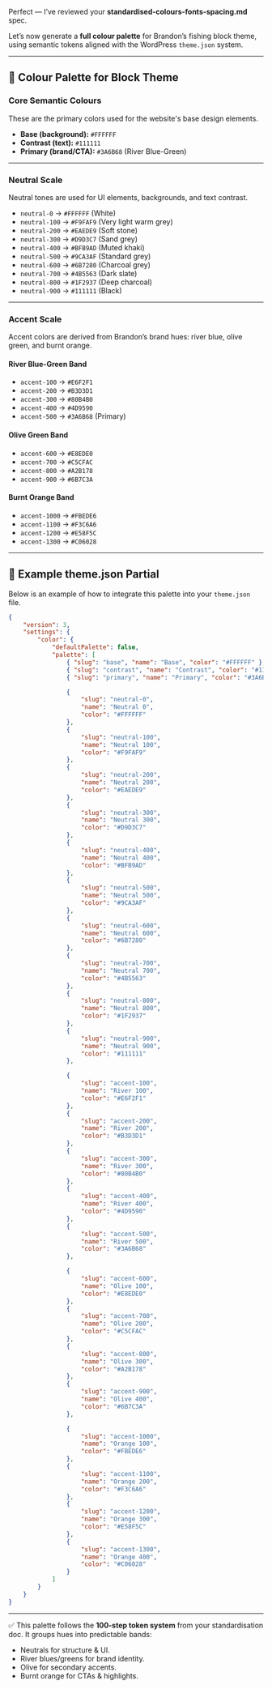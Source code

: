Perfect — I’ve reviewed your **standardised-colours-fonts-spacing.md** spec.

Let’s now generate a **full colour palette** for Brandon’s fishing block theme, using semantic tokens aligned with the WordPress `theme.json` system.

---

## **🎨 Colour Palette for Block Theme**

### **Core Semantic Colours**

These are the primary colors used for the website's base design elements.

-   **Base (background):** `#FFFFFF`
-   **Contrast (text):** `#111111`
-   **Primary (brand/CTA):** `#3A6B68` (River Blue-Green)

---

### **Neutral Scale**

Neutral tones are used for UI elements, backgrounds, and text contrast.

-   `neutral-0` → `#FFFFFF` (White)
-   `neutral-100` → `#F9FAF9` (Very light warm grey)
-   `neutral-200` → `#EAEDE9` (Soft stone)
-   `neutral-300` → `#D9D3C7` (Sand grey)
-   `neutral-400` → `#BFB9AD` (Muted khaki)
-   `neutral-500` → `#9CA3AF` (Standard grey)
-   `neutral-600` → `#6B7280` (Charcoal grey)
-   `neutral-700` → `#4B5563` (Dark slate)
-   `neutral-800` → `#1F2937` (Deep charcoal)
-   `neutral-900` → `#111111` (Black)

---

### **Accent Scale**

Accent colors are derived from Brandon’s brand hues: river blue, olive green, and burnt orange.

#### **River Blue-Green Band**

-   `accent-100` → `#E6F2F1`
-   `accent-200` → `#B3D3D1`
-   `accent-300` → `#80B4B0`
-   `accent-400` → `#4D9590`
-   `accent-500` → `#3A6B68` (Primary)

#### **Olive Green Band**

-   `accent-600` → `#E8EDE0`
-   `accent-700` → `#C5CFAC`
-   `accent-800` → `#A2B178`
-   `accent-900` → `#6B7C3A`

#### **Burnt Orange Band**

-   `accent-1000` → `#FBEDE6`
-   `accent-1100` → `#F3C6A6`
-   `accent-1200` → `#E58F5C`
-   `accent-1300` → `#C06028`

---

## **📄 Example theme.json Partial**

Below is an example of how to integrate this palette into your `theme.json` file.

```json
{
    "version": 3,
    "settings": {
        "color": {
            "defaultPalette": false,
            "palette": [
                { "slug": "base", "name": "Base", "color": "#FFFFFF" },
                { "slug": "contrast", "name": "Contrast", "color": "#111111" },
                { "slug": "primary", "name": "Primary", "color": "#3A6B68" },

                {
                    "slug": "neutral-0",
                    "name": "Neutral 0",
                    "color": "#FFFFFF"
                },
                {
                    "slug": "neutral-100",
                    "name": "Neutral 100",
                    "color": "#F9FAF9"
                },
                {
                    "slug": "neutral-200",
                    "name": "Neutral 200",
                    "color": "#EAEDE9"
                },
                {
                    "slug": "neutral-300",
                    "name": "Neutral 300",
                    "color": "#D9D3C7"
                },
                {
                    "slug": "neutral-400",
                    "name": "Neutral 400",
                    "color": "#BFB9AD"
                },
                {
                    "slug": "neutral-500",
                    "name": "Neutral 500",
                    "color": "#9CA3AF"
                },
                {
                    "slug": "neutral-600",
                    "name": "Neutral 600",
                    "color": "#6B7280"
                },
                {
                    "slug": "neutral-700",
                    "name": "Neutral 700",
                    "color": "#4B5563"
                },
                {
                    "slug": "neutral-800",
                    "name": "Neutral 800",
                    "color": "#1F2937"
                },
                {
                    "slug": "neutral-900",
                    "name": "Neutral 900",
                    "color": "#111111"
                },

                {
                    "slug": "accent-100",
                    "name": "River 100",
                    "color": "#E6F2F1"
                },
                {
                    "slug": "accent-200",
                    "name": "River 200",
                    "color": "#B3D3D1"
                },
                {
                    "slug": "accent-300",
                    "name": "River 300",
                    "color": "#80B4B0"
                },
                {
                    "slug": "accent-400",
                    "name": "River 400",
                    "color": "#4D9590"
                },
                {
                    "slug": "accent-500",
                    "name": "River 500",
                    "color": "#3A6B68"
                },

                {
                    "slug": "accent-600",
                    "name": "Olive 100",
                    "color": "#E8EDE0"
                },
                {
                    "slug": "accent-700",
                    "name": "Olive 200",
                    "color": "#C5CFAC"
                },
                {
                    "slug": "accent-800",
                    "name": "Olive 300",
                    "color": "#A2B178"
                },
                {
                    "slug": "accent-900",
                    "name": "Olive 400",
                    "color": "#6B7C3A"
                },

                {
                    "slug": "accent-1000",
                    "name": "Orange 100",
                    "color": "#FBEDE6"
                },
                {
                    "slug": "accent-1100",
                    "name": "Orange 200",
                    "color": "#F3C6A6"
                },
                {
                    "slug": "accent-1200",
                    "name": "Orange 300",
                    "color": "#E58F5C"
                },
                {
                    "slug": "accent-1300",
                    "name": "Orange 400",
                    "color": "#C06028"
                }
            ]
        }
    }
}
```

---

✅ This palette follows the **100-step token system** from your standardisation doc. It groups hues into predictable bands:

-   Neutrals for structure & UI.
-   River blues/greens for brand identity.
-   Olive for secondary accents.
-   Burnt orange for CTAs & highlights.
